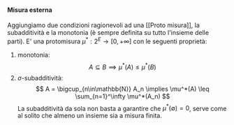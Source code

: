 #### Misura esterna 
Aggiungiamo due condizioni ragionevoli ad una [[Proto misura]], la subadditività e la monotonia (è sempre definita su tutto l'insieme delle parti). E' una protomisura $\mu^* : 2^E \to [0, +\infty]$ con le seguenti proprietà: 
1. monotonia: 
$$
A \subseteq B \implies \mu^*(A) \leq \mu^*(B)
$$
2. $\sigma$-subadditività:
$$
A = \bigcup_{n\in\mathbb{N}} A_n \implies \mu^*(A) \leq \sum_{n=1}^\infty \mu^*(A_n)
$$
La subadditività da sola non basta a garantire che $\mu^*(\emptyset) = 0$, serve come al solito che almeno un insieme sia a misura finita.
